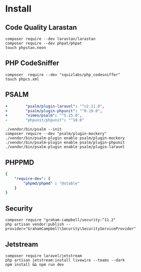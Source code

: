 # Install

## Code Quality Larastan

```shell
composer require --dev larastan/larastan
composer require --dev phpat/phpat
touch phpstan.neon
````

## PHP CodeSniffer

```shell
composer  require --dev "squizlabs/php_codesniffer"
touch phpcs.xml
```

## PSALM

```yaml
+        "psalm/plugin-laravel": "^v2.11.0",
+        "psalm/plugin-phpunit": "^0.19.0",
+        "vimeo/psalm": "^5.25.0",
-        "phpunit/phpunit": "^10.0"
```

````shell
./vendor/bin/psalm --init
composer require --dev "psalm/plugin-mockery"
./vendor/bin/psalm-plugin enable psalm/plugin-mockery
./vendor/bin/psalm-plugin enable psalm/plugin-phpunit
./vendor/bin/psalm-plugin enable psalm/plugin-laravel
````

## PHPPMD

```yaml
{
    "require-dev": {
        "phpmd/phpmd" : "@stable"
    }
}
```

## Security

```shell
composer require "graham-campbell/security:^11.2"
php artisan vendor:publish --provider="GrahamCampbell\Security\SecurityServiceProvider"
```

## Jetstream

```shell
composer require laravel/jetstream
php artisan jetstream:install livewire --teams --dark
npm install && npm run dev
```


